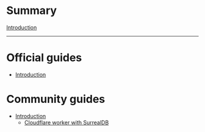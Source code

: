 # Summary

[Introduction](README.md)

---
# Official guides

- [Introduction](official/00-SUMMARY.md)

# Community guides

- [Introduction](community/00-SUMMARY.md)
    - [Cloudflare worker with SurrealDB](community/01-Cloudflare_worker_with_SurrealDB.md)

